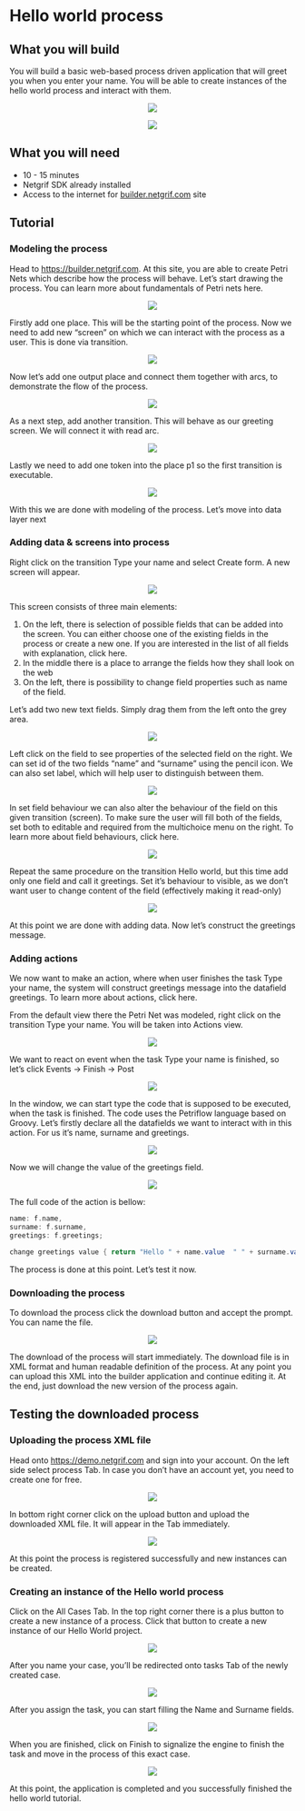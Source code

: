 # Hello world process

## What you will build

You will build a basic web-based process driven application that will greet you when you enter your name. You will be able to create instances of the hello world process and interact with them.

<p align="center">
    <img src="_media/helloWorld/b.png">
</p>

<p align="center">
    <img src="_media/helloWorld/a.png">
</p>

## What you will need

* 10 - 15 minutes
* Netgrif SDK already installed
* Access to the internet for [builder.netgrif.com](https://builder.netgrif.com) site

## Tutorial

### Modeling the process

Head to https://builder.netgrif.com. At this site, you are able to create Petri Nets which describe how the process will behave. Let’s start drawing the process. You can learn more about fundamentals of Petri nets here.

<p align="center">
    <img src="_media/helloWorld/1.png">
</p>

Firstly add one place. This will be the starting point of the process. Now we need to add new “screen” on which we can interact with the process as a user. This is done via transition.

<p align="center">
    <img src="_media/helloWorld/2.png">
</p>

Now let’s add one output place and connect them together with arcs, to demonstrate the flow of the process.

<p align="center">
    <img src="_media/helloWorld/3.png">
</p>

As a next step, add another transition. This will behave as our greeting screen. We will connect it with read arc.

<p align="center">
    <img src="_media/helloWorld/4.png">
</p>

Lastly we need to add one token into the place p1 so the first transition is executable.

<p align="center">
    <img src="_media/helloWorld/5.png">
</p>

With this we are done with modeling of the process. Let’s move into data layer next

### Adding data & screens into process

Right click on the transition Type your name and select Create form. A new screen will appear.

<p align="center">
    <img src="_media/helloWorld/6.png">
</p>

This screen consists of three main elements:
<ol>
    <li>On the left, there is selection of possible fields that can be added into the screen. You can either choose one of the existing fields in the process or create a new one. If you are interested in the list of all fields with explanation, click here.</li>
    <li>In the middle there is a place to arrange the fields how they shall look on the web</li>
    <li>On the left, there is possibility to change field properties such as name of the field.</li>
</ol>

Let’s add two new text fields. Simply drag them from the left onto the grey area.

<p align="center">
    <img src="_media/helloWorld/7.png">
</p>

Left click on the field to see properties of the selected field on the right. We can set id of the two fields “name” and “surname” using the pencil icon. We can also set label, which will help user to distinguish between them.

<p align="center">
    <img src="_media/helloWorld/8.png">
</p>

In set field behaviour we can also alter the behaviour of the field on this given transition (screen). To make sure the user will fill both of the fields, set both to editable and required from the multichoice menu on the right. To learn more about field behaviours, click here.

<p align="center">
    <img src="_media/helloWorld/9.png">
</p>

Repeat the same procedure on the transition Hello world, but this time add only one field and call it greetings. Set it’s behaviour to visible, as we don’t want user to change content of the field (effectively making it read-only)

<p align="center">
    <img src="_media/helloWorld/10.png">
</p>

At this point we are done with adding data. Now let’s construct the greetings message.

### Adding actions

We now want to make an action, where when user finishes the task Type your name, the system will construct greetings message into the datafield greetings. To learn more about actions, click here.

From the default view there the Petri Net was modeled, right click on the transition Type your name. You will be taken into Actions view.

<p align="center">
    <img src="_media/helloWorld/11.png">
</p>

We want to react on event when the task Type your name is finished, so let’s click Events -> Finish -> Post

<p align="center">
    <img src="_media/helloWorld/12.png">
</p>

In the window, we can start type the code that is supposed to be executed, when the task is finished. The code uses the Petriflow language based on Groovy. Let’s firstly declare all the datafields we want to interact with in this action. For us it’s name, surname and greetings.

<p align="center">
    <img src="_media/helloWorld/13.png">
</p>

Now we will change the value of the greetings field.

<p align="center">
    <img src="_media/helloWorld/14.png">
</p>

The full code of the action is bellow:

```groovy
name: f.name,
surname: f.surname,
greetings: f.greetings;

change greetings value { return "Hello " + name.value  " " + surname.value ", nice to meet you!" }
```

The process is done at this point. Let’s test it now.

### Downloading the process

To download the process click the download button and accept the prompt. You can name the file.

<p align="center">
    <img src="_media/helloWorld/15.png">
</p>

The download of the process will start immediately. The download	file is in XML format and human readable definition of the process. At any point you can upload this XML into the builder application and continue editing it. At the end, just download the new version of the process again.

## Testing the downloaded process

### Uploading the process XML file

Head onto https://demo.netgrif.com and sign into your account. On the left side select process Tab. In case you don’t have an account yet, you need to create one for free.

<p align="center">
    <img src="_media/helloWorld/16.png">
</p>

In bottom right corner click on the upload button and upload the downloaded XML file. It will appear in the Tab immediately.

<p align="center">
    <img src="_media/helloWorld/17.png">
</p>

At this point the process is registered successfully and new instances can be created.

### Creating an instance of the Hello world process

Click on the All Cases Tab. In the top right corner there is a plus button to create a new instance of a process. Click that button to create a new instance of our Hello World project.

<p align="center">
    <img src="_media/helloWorld/18.png">
</p>

After you name your case, you’ll be redirected onto tasks Tab of the newly created case.

<p align="center">
    <img src="_media/helloWorld/19.png">
</p>

After you assign the task, you can start filling the Name and Surname fields.

<p align="center">
    <img src="_media/helloWorld/20.png">
</p>

When you are finished, click on Finish to signalize the engine to finish the task and move in the process of this exact case.

<p align="center">
    <img src="_media/helloWorld/21.png">
</p>

At this point, the application is completed and you successfully finished the hello world tutorial.